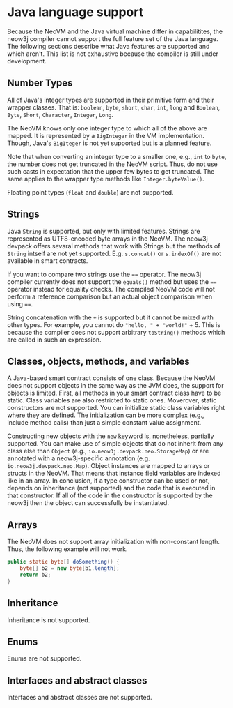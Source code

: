 # Java language support 

Because the NeoVM and the Java virtual machine differ in capabilitites, the neow3j compiler cannot
support the full feature set of the Java language. The following sections describe what Java
features are supported and which aren't.
This list is not exhaustive because the compiler is still under development.


## Number Types

All of Java's integer types are supported in their primitive form and their wrapper classes.
That is: `boolean`, `byte`, `short`, `char`, `int`, `long` and `Boolean`, `Byte`, `Short`,
`Character`, `Integer`, `Long`.

The NeoVM knows only one integer type to which all of the above are mapped. It is represented by a
`BigInteger` in the VM implementation. Though, Java's `BigIteger` is not yet supported but is a
planned feature.

Note that when converting an integer type to a smaller one, e.g., `int` to `byte`, the number does
not get truncated in the NeoVM script. Thus, do not use such casts in expectation that the upper few
bytes to get truncated. The same applies to the wrapper type methods like `Integer.byteValue()`.

Floating point types (`float` and `double`) are not supported.

## Strings

Java `String` is supported, but only with limited features. Strings are represented as UTF8-encoded
byte arrays in the NeoVM. The neow3j devpack offers sevaral methods that work with Strings but the
methods of `String` intself are not yet supported. E.g. `s.concat()` or `s.indexOf()` are not
available in smart contracts.

If you want to compare two strings use the `==` operator. The neow3j compiler currently does not
support the `equals()` method but uses the `==` operator instead for equality checks. The compiled
NeoVM code will not perform a reference comparison but an actual object comparison when using `==`.

String concatenation with the `+` is supported but it cannot be mixed with other types. For example,
you cannot do `"hello, " + "world!"` + 5. This is because the compiler does not support arbitrary 
`toString()` methods which are called in such an expression.


## Classes, objects, methods, and variables

A Java-based smart contract consists of one class. Because the NeoVM does not support objects in the
same way as the JVM does, the support for objects is limited. First, all methods in your smart
contract class have to be static. Class variables are also restricted to static ones. Moverover,
static constructors are not supported. You can initialize static class variables right where they
are defined. The initialization can be more complex (e.g., include method calls) than just a simple
constant value assignment.

Constructing new objects with the `new` keyword is, nonetheless, partially supported. You can make
use of simple objects that do not inherit from any class else than `Object` (e.g.,
`io.neow3j.devpack.neo.StorageMap`) or are annotated with a neow3j-specific annotation (e.g.
`io.neow3j.devpack.neo.Map`).
Object instances are mapped to arrays or structs in the NeoVM. That means that instance field
variables are indexed like in an array.
In conclusion, if a type constructor can be used or not, depends on inheritance (not supported) and
the code that is executed in that constructor. If all of the code in the constructor is supported by
the neow3j then the object can successfully be instantiated.

## Arrays

The NeoVM does not support array initialization with non-constant length. Thus, the following example
will not work.

```java
public static byte[] doSomething() {
    byte[] b2 = new byte[b1.length];
    return b2;
}
```

## Inheritance

Inheritance is not supported.

## Enums

Enums are not supported.

## Interfaces and abstract classes

Interfaces and abstract classes are not supported.
